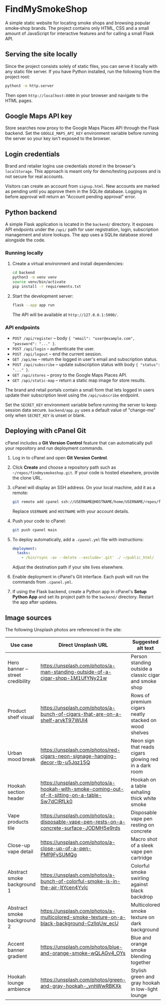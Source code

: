 # FindMySmokeShop

A simple static website for locating smoke shops and browsing popular smoke‑shop brands. The project contains only HTML, CSS and a small amount of JavaScript for interactive features and for calling a small Flask API.

## Serving the site locally

Since the project consists solely of static files, you can serve it locally with any static file server. If you have Python installed, run the following from the project root:

```bash
python3 -m http.server
```

Then open `http://localhost:8000` in your browser and navigate to the HTML pages.

## Google Maps API key

Store searches now proxy to the Google Maps Places API through the Flask backend. Set the `GOOGLE_MAPS_API_KEY` environment variable before running the server so your key isn't exposed to the browser.

## Login credentials

Brand and retailer logins use credentials stored in the browser's
`localStorage`. This approach is meant only for demo/testing purposes and is
not secure for real accounts.

Visitors can create an account from `signup.html`. New accounts are marked as
pending until you approve them in the SQLite database. Logging in before
approval will return an "Account pending approval" error.



## Python backend

A simple Flask application is located in the `backend/` directory. It exposes
API endpoints under the `/api/` path for user registration, login,
subscription management and store lookups. The app uses a SQLite database
stored alongside the code.

### Running locally

1. Create a virtual environment and install dependencies:

   ```bash
   cd backend
   python3 -m venv venv
   source venv/bin/activate
   pip install -r requirements.txt
   ```

2. Start the development server:

   ```bash
   flask --app app run
   ```

   The API will be available at `http://127.0.0.1:5000/`.

### API endpoints

- `POST /api/register` – body `{ "email": "user@example.com", "password": "..." }`.
- `POST /api/login` – authenticate the user.
- `POST /api/logout` – end the current session.
- `GET /api/me` – return the logged in user's email and subscription status.
- `POST /api/subscribe` – update subscription status with body `{ "status": "..." }`.
- `GET /api/stores` – proxy to the Google Maps Places API.
- `GET /api/static-map` – return a static map image for store results.

The brand and retail portals contain a small form that lets logged in users
update their subscription level using the `/api/subscribe` endpoint.

Set the `SECRET_KEY` environment variable before running the server to keep
session data secure. `backend/app.py` uses a default value of "change-me" only
when `SECRET_KEY` is unset or blank.

## Deploying with cPanel Git

cPanel includes a **Git Version Control** feature that can automatically pull your repository and run deployment commands.

1. Log in to cPanel and open **Git Version Control**.
2. Click **Create** and choose a repository path such as `~/repos/findmysmokeshop.git`. If your code is hosted elsewhere, provide the clone URL.
3. cPanel will display an SSH address. On your local machine, add it as a remote:

   ```bash
   git remote add cpanel ssh://USERNAME@HOSTNAME/home/USERNAME/repos/findmysmokeshop.git
   ```

   Replace `USERNAME` and `HOSTNAME` with your account details.

4. Push your code to cPanel:

   ```bash
   git push cpanel main
   ```

5. To deploy automatically, add a `.cpanel.yml` file with instructions:

   ```yaml
   deployment:
     tasks:
       - /bin/rsync -av --delete --exclude='.git' ./ ~/public_html/
   ```

   Adjust the destination path if your site lives elsewhere.

6. Enable deployment in cPanel's Git interface. Each push will run the commands from `.cpanel.yml`.

7. If using the Flask backend, create a Python app in cPanel's **Setup Python App** and set its project path to the `backend/` directory. Restart the app after updates.


## Image sources

The following Unsplash photos are referenced in the site:

| Use case | Direct Unsplash URL | Suggested alt text |
| -------- | ------------------- | ------------------ |
| Hero banner – street credibility | https://unsplash.com/photos/a-man-standing-outside-of-a-cigar-shop-1M1UfYNy21w | Person standing outside a classic cigar and smoke shop |
| Product shelf visual | https://unsplash.com/photos/a-bunch-of-cigars-that-are-on-a-shelf-arvkT97WUI4 | Rows of premium cigars neatly stacked on wood shelves |
| Urban mood break | https://unsplash.com/photos/red-cigars-neon-signage-hanging-decor-tb-u5Jqz15Q | Neon sign that reads cigars glowing red in a dark room |
| Hookah section header | https://unsplash.com/photos/a-hookah-with-smoke-coming-out-of-it-sitting-on-a-table-Sw7dClRfLk0 | Hookah on a table exhaling thick white smoke |
| Vape products tile | https://unsplash.com/photos/a-disposable-vape-pen-rests-on-a-concrete-surface-JODMH5e9rds | Disposable vape pen resting on concrete |
| Close-up vape detail | https://unsplash.com/photos/a-close-up-of-a-pen-PMf9FvSUMQg | Macro shot of a sleek vape pen cartridge |
| Abstract smoke background 1 | https://unsplash.com/photos/a-bunch-of-colorful-smoke-is-in-the-air-ItYcen4Yvlc | Colorful smoke swirling against black backdrop |
| Abstract smoke background 2 | https://unsplash.com/photos/a-multicolored-smoke-texture-on-a-black-background-CzllqUw_ecU | Multicolored smoke texture on dark background |
| Accent banner gradient | https://unsplash.com/photos/blue-and-orange-smoke-wQLAGv4_OYs | Blue and orange smoke blending together |
| Hookah lounge ambience | https://unsplash.com/photos/green-and-gray-hookah-_ynhWwRBKXk | Stylish green and gray hookah in low-light lounge |
